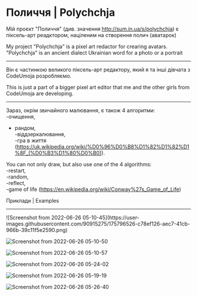 # Поличчя | Polychchja <br>
Мій проєкт "Поличчя" (див. значення http://sum.in.ua/s/polychchja) є піксель-арт реадктором, націленим на створення полич (аватарок)<br>

My project "Polychchja" is a pixel art redactor for crearing avatars. "Polychchja" is an ancient dialect Ukrainian word for a photo or a portrait<br>

<hr>

Він є частинкою великого піксель-арт редактору, який я та інші дівчата з CodeUmoja розробляємо. <br>

This is just a part of a bigger pixel art editor that me and the other girls from CodeUmoja are developing. <br>

<hr>

Зараз, окрім звичайного малювання, є також 4 алгоритми:<br>
  -очищення, <br>
 - рандом, <br>
  -віддзеркалювання, <br> 
  -гра в життя (https://uk.wikipedia.org/wiki/%D0%96%D0%B8%D1%82%D1%82%D1%8F_(%D0%B3%D1%80%D0%B0)). <br>

You can not only draw, but also use one of the 4 algorithms: <br>
  -restart, <br>
  -random, <br>
  -reflect, <br>
  -game of life (https://en.wikipedia.org/wiki/Conway%27s_Game_of_Life)<br>
  
  
Приклади | Examples<br>
  
<hr>![Screenshot from 2022-06-26 05-10-45](https://user-images.githubusercontent.com/90915275/175796526-c78ef126-aec7-41cb-966b-39c11f5e2590.png)

![Screenshot from 2022-06-26 05-10-50](https://user-images.githubusercontent.com/90915275/175796528-cd03e9b5-6526-484c-8403-d0f9b437b55e.png)

![Screenshot from 2022-06-26 05-10-57](https://user-images.githubusercontent.com/90915275/175796531-4a235945-e9bd-4878-976d-2914945e37aa.png)

![Screenshot from 2022-06-26 05-24-02](https://user-images.githubusercontent.com/90915275/175796794-59b58a3d-86d4-447b-90ce-84ab7e2b89e0.png)

![Screenshot from 2022-06-26 05-19-19](https://user-images.githubusercontent.com/90915275/175796591-f97996ed-8aeb-454f-b36e-9312a26e2a0b.png)

![Screenshot from 2022-06-26 05-26-40](https://user-images.githubusercontent.com/90915275/175796808-b2f55531-9fe4-4e05-86d7-1ba4d0f6934f.png)



